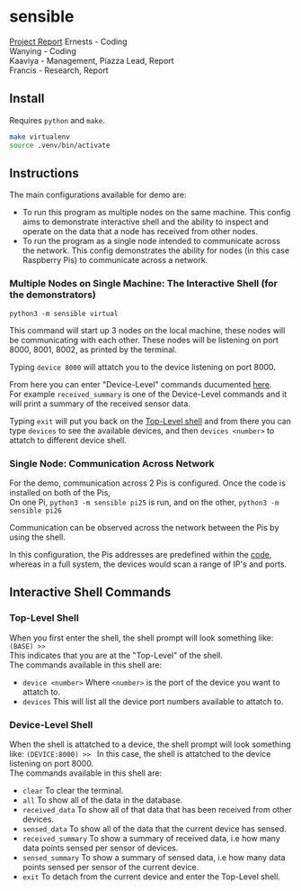# sensible
[Project Report](./Report.pdf)
Ernests - Coding  
Wanying - Coding  
Kaaviya - Management, Piazza Lead, Report  
Francis - Research, Report  

## Install
Requires ```python``` and ```make```.  
```sh
make virtualenv
source .venv/bin/activate
```
## Instructions
The main configurations available for demo are:
- To run this program as multiple nodes on the same machine. This config aims to demonstrate interactive shell and the ability to inspect and operate on the data that a node has received from other nodes.
- To run the program as a single node intended to communicate across the network. This config demonstrates the ability for nodes (in this case Raspberry Pis) to communicate across a network.

### Multiple Nodes on Single Machine: The Interactive Shell (for the demonstrators)
```python3 -m sensible virtual```  
   
This command will start up 3 nodes on the local machine, these nodes will be communicating with each other. These nodes will be listening on port 8000, 8001, 8002, as printed by the terminal.  
   
Typing ```device 8000``` will attatch you to the device listening on port 8000.  

From here you can enter "Device-Level" commands ducumented [here](#device-level-shell).  
For example `received_summary` is one of the Device-Level commands and it will print a summary of the received sensor data.   

Typing `exit` will put you back on the [Top-Level shell](#top-level-shell) and from there you can type `devices` to see the available devices, and then `devices <number>` to attatch to different device shell.

### Single Node: Communication Across Network
For the demo, communication across 2 Pis is configured.
Once the code is installed on both of the Pis,  
On one Pi, 
```python3 -m sensible pi25```
is run, and on the other,
```python3 -m sensible pi26```  

Communication can be observed across the network between the Pis by using the shell.  

In this configuration, the Pis addresses are predefined within the [code](sensible/__main__.py), whereas in a full system, the devices would scan a range of IP's and ports.
## Interactive Shell Commands
### Top-Level Shell
When you first enter the shell, the shell prompt will look
something like:
```(BASE) >> ```  
This indicates that you are at the "Top-Level" of the shell.  
The commands available in this shell are:
- `device <number>` Where `<number>` is the port of the device you want to attatch to.
- `devices` This will list all the device port numbers available to attatch to.

### Device-Level Shell
When the shell is attatched to a device, the shell prompt will look
something like:
```(DEVICE:8000) >> ```
In this case, the shell is attatched to the device listening on port 8000.  
The commands available in this shell are:
- `clear` To clear the terminal.
- `all` To show all of the data in the database.
- `received_data` To show all of that data that has been received from other devices.
- `sensed_data` To show all of the data that the current device has sensed.
- `received_summary` To show a summary of received data, i.e how many data points sensed per sensor of devices.
- `sensed_summary` To show a summary of sensed data, i.e how many data points sensed per sensor of the current device.
- `exit` To detach from the current device and enter the Top-Level shell.

